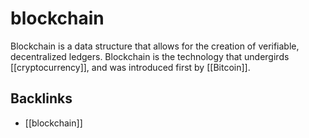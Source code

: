 # blockchain

Blockchain is a data structure that allows for the creation of verifiable, decentralized ledgers. Blockchain is the technology that undergirds [[cryptocurrency]], and was introduced first by [[Bitcoin]].


<a id="org527b49f"></a>

## Backlinks

-   [[blockchain]]
